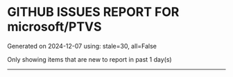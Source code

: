 
# GITHUB ISSUES REPORT FOR microsoft/PTVS


Generated on 2024-12-07 using: stale=30, all=False


Only showing items that are new to report in past 1 day(s)


---




















